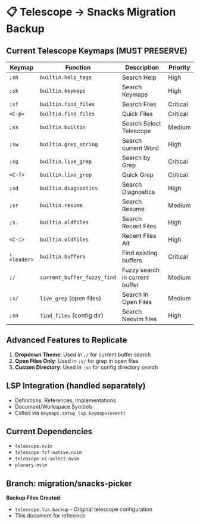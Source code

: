 # 📋 Telescope → Snacks Migration Backup

## Current Telescope Keymaps (MUST PRESERVE)

| Keymap | Function | Description | Priority |
|--------|----------|-------------|----------|
| `;sh` | `builtin.help_tags` | Search Help | High |
| `;sk` | `builtin.keymaps` | Search Keymaps | High |  
| `;sf` | `builtin.find_files` | Search Files | Critical |
| `<C-p>` | `builtin.find_files` | Quick Files | Critical |
| `;ss` | `builtin.builtin` | Search Select Telescope | Medium |
| `;sw` | `builtin.grep_string` | Search current Word | High |
| `;sg` | `builtin.live_grep` | Search by Grep | Critical |
| `<C-f>` | `builtin.live_grep` | Quick Grep | Critical |
| `;sd` | `builtin.diagnostics` | Search Diagnostics | High |
| `;sr` | `builtin.resume` | Search Resume | Medium |
| `;s.` | `builtin.oldfiles` | Search Recent Files | High |
| `<C-i>` | `builtin.oldfiles` | Recent Files Alt | High |
| `;<leader>` | `builtin.buffers` | Find existing buffers | Critical |
| `;/` | `current_buffer_fuzzy_find` | Fuzzy search in current buffer | Medium |
| `;s/` | `live_grep` (open files) | Search in Open Files | Medium |
| `;sn` | `find_files` (config dir) | Search Neovim files | High |

## Advanced Features to Replicate

1. **Dropdown Theme**: Used in `;/` for current buffer search
2. **Open Files Only**: Used in `;s/` for grep in open files  
3. **Custom Directory**: Used in `;sn` for config directory search

## LSP Integration (handled separately)
- Definitions, References, Implementations
- Document/Workspace Symbols
- Called via `keymaps.setup_lsp_keymaps(event)`

## Current Dependencies
- `telescope.nvim`
- `telescope-fzf-native.nvim` 
- `telescope-ui-select.nvim`
- `plenary.nvim`

## Branch: migration/snacks-picker
**Backup Files Created**: 
- `telescope.lua.backup` - Original telescope configuration
- This document for reference